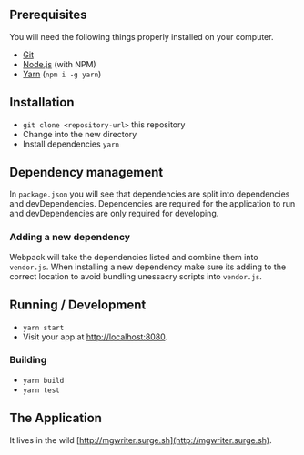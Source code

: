 ## Prerequisites
You will need the following things properly installed on your computer.

* [Git](http://git-scm.com/)
* [Node.js](http://nodejs.org/) (with NPM)
* [Yarn](https://yarnpkg.com/en/docs) (`npm i -g yarn`)

## Installation

* `git clone <repository-url>` this repository
* Change into the new directory
* Install dependencies `yarn`

## Dependency management
In `package.json` you will see that dependencies are split into dependencies and devDependencies.
Dependencies are required for the application to run and devDependencies are only required for developing.

### Adding a new dependency
Webpack will take the dependencies listed and combine them into `vendor.js`. When installing a new dependency make sure its adding to the correct location to avoid bundling unessacry scripts into `vendor.js`.

## Running / Development

* `yarn start`
* Visit your app at [http://localhost:8080](http://localhost:8080).

### Building

* `yarn build`
* `yarn test`
## The Application

It lives in the wild [http://mgwriter.surge.sh](http://mgwriter.surge.sh).
